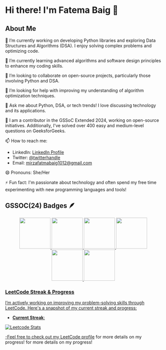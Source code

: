 # Hi there! I'm Fatema Baig 👋

## About Me
🔭 I’m currently working on developing Python libraries and exploring Data Structures and Algorithms (DSA). I enjoy solving complex problems and optimizing code.

🌱 I’m currently learning advanced algorithms and software design principles to enhance my coding skills.

👯 I’m looking to collaborate on open-source projects, particularly those involving Python and DSA.

🤔 I’m looking for help with improving my understanding of algorithm optimization techniques.

💬 Ask me about Python, DSA, or tech trends! I love discussing technology and its applications.

🌟 I am a contributor in the GSSoC Extended 2024, working on open-source initiatives. Additionally, I've solved over 400 easy and medium-level questions on GeeksforGeeks.


📫 How to reach me:
- LinkedIn: [LinkedIn Profile](https://www.linkedin.com/in/baig-fatema-begum-40b9a4304?utm_source=share&utm_campaign=share_via&utm_content=profile&utm_medium=android_app)
- Twitter: [@twitterhandle](https://x.com/FatemaBaig8181)
- Email: [mirzafatmabaig1012@gmail.com](mirzafatmabaig1012@gmail.com)

😄 Pronouns: She/Her

⚡ Fun fact: I'm passionate about technology and often spend my free time experimenting with new programming languages and tools!

## GSSOC(24) Badges 🪶
<div style='display:flex; align-items:center; gap: 10px;' align='center'><a href="https://gssoc.girlscript.tech/leaderboard">
<img src="https://raw.githubusercontent.com/GSSoC24/Postman-Challenge/main/docs/assets/Postman%20White.png" width="100px" height="100px" />
  <img src="https://raw.githubusercontent.com/GSSoC24/Postman-Challenge/main/docs/assets/1.png" width="100px" height="100px" />
  <img src="https://raw.githubusercontent.com/GSSoC24/Postman-Challenge/main/docs/assets/2.png" width="100px" height="100px" />
  <img src="https://raw.githubusercontent.com/GSSoC24/Postman-Challenge/main/docs/assets/3.png" width="100px" height="100px" />
  <img src="https://raw.githubusercontent.com/GSSoC24/Postman-Challenge/main/docs/assets/4.png" width="100px" height="100px" />
  <img src="https://raw.githubusercontent.com/GSSoC24/Postman-Challenge/main/docs/assets/5.png" width="100px" height="100px" />
</div>

### LeetCode Streak & Progress

I’m actively working on improving my problem-solving skills through LeetCode. Here's a snapshot of my current streak and progress:
- **Current Streak**: 

![Leetcode Stats](https://leetcard.jacoblin.cool/baig_fatema_begum?ext=heatmap)

-Feel free to check out my [LeetCode profile](https://leetcode.com/u/baig_fatema_begum/) for more details on my progress!
for more details on my progress!

